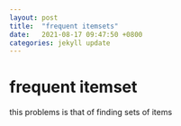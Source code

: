 ```yaml
---
layout: post
title:  "frequent itemsets"
date:   2021-08-17 09:47:50 +0800
categories: jekyll update
---
```

<script type="text/javascript" async src="https://cdn.mathjax.org/mathjax/latest/MathJax.js?config=TeX-MML-AM_CHTML"> </script>
#  frequent itemset

this problems is that of finding sets of items


